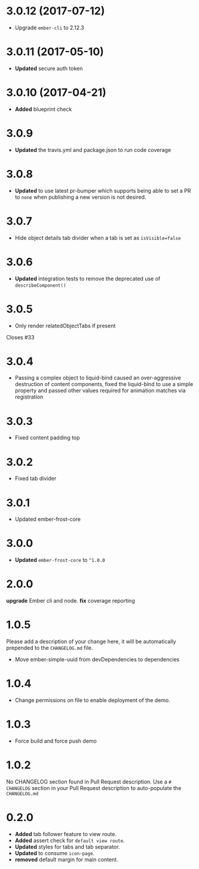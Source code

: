 # 3.0.12 (2017-07-12)
* Upgrade `ember-cli` to 2.12.3

# 3.0.11 (2017-05-10)
* **Updated** secure auth token


# 3.0.10 (2017-04-21)
* **Added** blueprint check

# 3.0.9
* **Updated** the travis.yml and package.json to run code coverage

# 3.0.8
* **Updated** to use latest pr-bumper which supports being able to set a PR to `none` when publishing a new version is not desired.

# 3.0.7
* Hide object details tab divider when a tab is set as `isVisible=false`

# 3.0.6
* **Updated** integration tests to remove the deprecated use of `describeComponent()`


# 3.0.5
- Only render relatedObjectTabs if present

Closes #33

# 3.0.4
* Passing a complex object to liquid-bind caused an over-aggressive destruction of content components, fixed the
liquid-bind to use a simple property and passed other values required for animation matches via registration


# 3.0.3
* Fixed content padding top

# 3.0.2
* Fixed tab divider


# 3.0.1
* Updated ember-frost-core


# 3.0.0
* **Updated** `ember-frost-core` to `^1.0.0`



# 2.0.0
**upgrade** Ember cli and node.
**fix** coverage reporting



# 1.0.5

Please add a description of your change here, it will be automatically prepended to the `CHANGELOG.md` file.
- Move ember-simple-uuid from devDependencies to dependencies


# 1.0.4
* Change permissions on file to enable deployment of the demo.


# 1.0.3
* Force build and force push demo



# 1.0.2
No CHANGELOG section found in Pull Request description.
Use a `# CHANGELOG` section in your Pull Request description to auto-populate the `CHANGELOG.md`

# 0.2.0

* **Added** tab follower feature to view route.
* **Added** assert check for `default view route`.
* **Updated** styles for tabs and tab separator.
* **Updated** to consume `icon-page`.
* **removed** default margin for main content.



